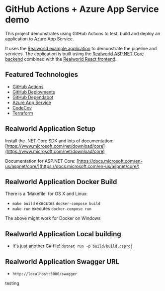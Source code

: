 # GitHub Actions + Azure App Service demo

This project demonstrates using GitHub Actions to test, build and deploy an application to Azure App Service.

It uses the [Realworld example application](https://github.com/gothinkster/realworld) to demonstrate the pipeline and services. The application is built using the [Realworld ASP.NET Core backend](https://github.com/gothinkster/aspnetcore-realworld-example-app) combined with the [Realworld React frontend](https://github.com/gothinkster/react-redux-realworld-example-app).

## Featured Technologies
 - [GitHub Actions](https://github.com/features/actions)
 - [GitHub Deployments](https://developer.github.com/v3/repos/deployments/)
 - [GitHub Dependabot](https://github.com/features/security)
 - [Azure App Service](https://azure.microsoft.com/en-us/services/app-service/)
 - [CodeCov](https://codecov.io/)
 - [Terraform](https://www.terraform.io/)

## Realworld Application Setup	

Install the .NET Core SDK and lots of documentation: [https://www.microsoft.com/net/download/core](https://www.microsoft.com/net/download/core)	

Documentation for ASP.NET Core: [https://docs.microsoft.com/en-us/aspnet/core/](https://docs.microsoft.com/en-us/aspnet/core/)	

## Realworld Application Docker Build	

There is a 'Makefile' for OS X and Linux:	

- `make build` executes `docker-compose build`	
- `make run` executes `docker-compose run`	

The above might work for Docker on Windows	

## Realworld Application Local building	

- It's just another C# file!   `dotnet run -p build/build.csproj`	

## Realworld Application Swagger URL	

- `http://localhost:5000/swagger`

testing
